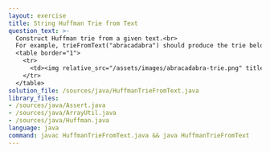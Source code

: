 ```yaml
---
layout: exercise
title: String Huffman Trie from Text
question_text: >-
  Construct Huffman trie from a given text.<br>
  For example, trieFromText("abracadabra") should produce the trie below.
  <table border="1">
    <tr>
      <td><img relative_src="/assets/images/abracadabra-trie.png" title="abracadabra-trie"></td>
    </tr>
  </table>
solution_file: /sources/java/HuffmanTrieFromText.java
library_files:
- /sources/java/Assert.java
- /sources/java/ArrayUtil.java
- /sources/java/Huffman.java
language: java
command: javac HuffmanTrieFromText.java && java HuffmanTrieFromText
---
```

